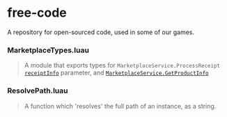 # free-code
A repository for open-sourced code, used in some of our games.

### MarketplaceTypes.luau
> A module that exports types for `MarketplaceService.ProcessReceipt` [`receiptInfo`]((https://create.roblox.com/docs/reference/engine/classes/MarketplaceService#ProcessReceipt)) parameter, and [`MarketplaceService.GetProductInfo`](https://create.roblox.com/docs/reference/engine/classes/MarketplaceService#GetProductInfo)

### ResolvePath.luau
> A function which 'resolves' the full path of an instance, as a string.
